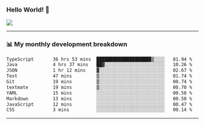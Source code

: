 ### Hello World! 👋

<a>
  <img align="center" src="https://github-readme-stats.vercel.app/api?username=megatunger&count_private=true&include_all_commits=true&bg_color=30,56CCF2,2F80ED&title_color=fff&text_color=fff" />
</a>

------
### 📊 My monthly development breakdown

<!--START_SECTION:waka-->

```txt
TypeScript       36 hrs 53 mins  ████████████████████▒░░░░   81.94 %
Java             4 hrs 37 mins   ██▓░░░░░░░░░░░░░░░░░░░░░░   10.26 %
JSON             1 hr 12 mins    ▓░░░░░░░░░░░░░░░░░░░░░░░░   02.67 %
Text             47 mins         ▒░░░░░░░░░░░░░░░░░░░░░░░░   01.74 %
Git              19 mins         ▒░░░░░░░░░░░░░░░░░░░░░░░░   00.74 %
textmate         19 mins         ▒░░░░░░░░░░░░░░░░░░░░░░░░   00.70 %
YAML             15 mins         ░░░░░░░░░░░░░░░░░░░░░░░░░   00.58 %
Markdown         13 mins         ░░░░░░░░░░░░░░░░░░░░░░░░░   00.50 %
JavaScript       12 mins         ░░░░░░░░░░░░░░░░░░░░░░░░░   00.47 %
CSS              3 mins          ░░░░░░░░░░░░░░░░░░░░░░░░░   00.14 %
```

<!--END_SECTION:waka-->

------
